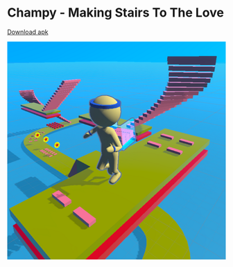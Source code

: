# Champy - Making Stairs To The Love

<a href="https://drive.google.com/file/d/10u8SLlzb0rBU_33lyNydlaF_996mHBm6/view?usp=sharing">Download apk</a>

![alt text](https://github.com/bellepron/Champy/blob/main/MakingStairsToTheLove/Assets/5%20Textures/Icon-MakingStairsToTheLove.png?raw=true)
